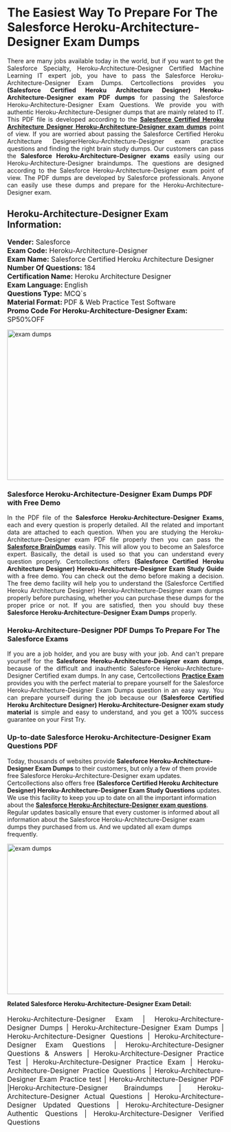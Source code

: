 <h1>The Easiest Way To Prepare For The Salesforce Heroku-Architecture-Designer Exam Dumps</h1> <p style="text-align:justify">There are many jobs available today in the world, but if you want to get the Salesforce Specialty, Heroku-Architecture-Designer Certified Machine Learning IT expert job, you have to pass the Salesforce Heroku-Architecture-Designer Exam Dumps. Certcollections provides you <strong>(Salesforce Certified Heroku Architecture Designer) Heroku-Architecture-Designer exam PDF dumps</strong> for passing the Salesforce Heroku-Architecture-Designer Exam Questions. We provide you with authentic Heroku-Architecture-Designer dumps that are mainly related to IT. This PDF file is developed according to the <a href="https://www.certsofficial.com/salesforce/heroku-architecture-designer-questions"><strong>Salesforce Certified Heroku Architecture Designer Heroku-Architecture-Designer exam dumps</strong></a> point of view. If you are worried about passing the Salesforce Certified Heroku Architecture DesignerHeroku-Architecture-Designer exam practice questions and finding the right brain study dumps. Our customers can pass the <strong>Salesforce Heroku-Architecture-Designer exams </strong>easily using our Heroku-Architecture-Designer braindumps. The questions are designed according to the Salesforce Heroku-Architecture-Designer exam point of view. The PDF dumps are developed by Salesforce professionals. Anyone can easily use these dumps and prepare for the Heroku-Architecture-Designer exam.</p> <h2><strong>Heroku-Architecture-Designer Exam Information:</strong></h2> <p><span style="font-size:16px"><strong>Vender:</strong> Salesforce<br /> <strong>Exam Code:</strong> Heroku-Architecture-Designer<br /> <strong>Exam Name:</strong> Salesforce Certified Heroku Architecture Designer<br /> <strong>Number Of Questions:</strong> 184<br /> <strong>Certification Name:</strong> Heroku Architecture Designer<br /> <strong>Exam Language: </strong>English<br /> <strong>Questions Type:</strong> MCQ`s<br /> <strong>Material Format: </strong>PDF & Web Practice Test Software<br /> <strong>Promo Code For Heroku-Architecture-Designer Exam:</strong> SP50%OFF</span></p> <p><a href="https://www.certsofficial.com/salesforce/heroku-architecture-designer-questions" rel="no-follow"><img alt="exam dumps" src="https://www.certcollections.com/uploads/content/certsofficial.jpg" style="height:350px; width:750px" /></a></p> <h3><strong>Salesforce Heroku-Architecture-Designer Exam Dumps PDF with Free Demo</strong></h3> <p style="text-align:justify">In the PDF file of the <strong>Salesforce Heroku-Architecture-Designer Exams</strong>, each and every question is properly detailed. All the related and important data are attached to each question. When you are studying the Heroku-Architecture-Designer exam PDF file properly then you can pass the <a href="https://www.certsofficial.com/salesforce-dumps"><strong>Salesforce BrainDumps</strong></a> easily. This will allow you to become an Salesforce expert. Basically, the detail is used so that you can understand every question properly. Certcollections offers <strong>(Salesforce Certified Heroku Architecture Designer) Heroku-Architecture-Designer Exam Study Guide</strong> with a free demo. You can check out the demo before making a decision. The free demo facility will help you to understand the (Salesforce Certified Heroku Architecture Designer) Heroku-Architecture-Designer exam dumps properly before purchasing, whether you can purchase these dumps for the proper price or not. If you are satisfied, then you should buy these <strong>Salesforce Heroku-Architecture-Designer Exam Dumps</strong> properly.</p> <h3><strong>Heroku-Architecture-Designer PDF Dumps To Prepare For The Salesforce Exams</strong></h3> <p style="text-align:justify">If you are a job holder, and you are busy with your job. And can't prepare yourself for the <strong>Salesforce Heroku-Architecture-Designer exam dumps</strong>, because of the difficult and inauthentic Salesforce Heroku-Architecture-Designer Certified exam dumps. In any case, Certcollections <strong><a href="https://www.certsofficial.com/">Practice Exam</a></strong> provides you with the perfect material to prepare yourself for the Salesforce Heroku-Architecture-Designer Exam Dumps question in an easy way. You can prepare yourself during the job because our <strong>(Salesforce Certified Heroku Architecture Designer) Heroku-Architecture-Designer exam study material</strong> is simple and easy to understand, and you get a 100% success guarantee on your First Try.</p> <h3><strong>Up-to-date Salesforce Heroku-Architecture-Designer Exam Questions PDF</strong></h3> <p>Today, thousands of websites provide <strong>Salesforce Heroku-Architecture-Designer Exam Dumps</strong> to their customers, but only a few of them provide free Salesforce Heroku-Architecture-Designer exam updates. Certcollections also offers free <strong>(Salesforce Certified Heroku Architecture Designer) Heroku-Architecture-Designer Exam Study Questions</strong> updates. We use this facility to keep you up to date on all the important information about the <a href="https://www.certsofficial.com/salesforce/heroku-architecture-designer-questions"><strong>Salesforce Heroku-Architecture-Designer exam questions</strong></a>. Regular updates basically ensure that every customer is informed about all information about the Salesforce Heroku-Architecture-Designer exam dumps they purchased from us. And we updated all exam dumps frequently.</p> <p><a href="https://www.certsofficial.com/salesforce/heroku-architecture-designer-questions"><img alt="exam dumps " src="https://www.certcollections.com/uploads/content/certsofficial2.jpg" style="height:350px; width:750px" /></a></p> <p style="text-align:justify"><span style="font-size:14px"><strong>Related Salesforce Heroku-Architecture-Designer Exam Detail:</strong></span><br /> <br /> <span style="font-size:16px">Heroku-Architecture-Designer Exam | Heroku-Architecture-Designer Dumps | Heroku-Architecture-Designer Exam Dumps | Heroku-Architecture-Designer Questions | Heroku-Architecture-Designer Exam Questions | Heroku-Architecture-Designer Questions & Answers | Heroku-Architecture-Designer Practice Test | Heroku-Architecture-Designer Practice Exam | Heroku-Architecture-Designer Practice Questions | Heroku-Architecture-Designer Exam Practice test | Heroku-Architecture-Designer PDF |Heroku-Architecture-Designer Braindumps | Heroku-Architecture-Designer Actual Questions | Heroku-Architecture-Designer Updated Questions | Heroku-Architecture-Designer Authentic Questions | Heroku-Architecture-Designer Verified Questions</span></p>
